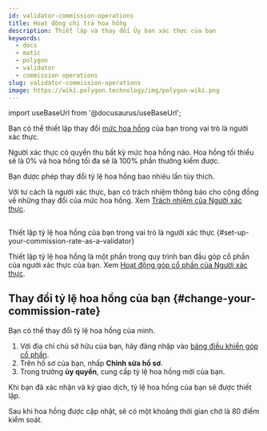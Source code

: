```yaml
---
id: validator-commission-operations
title: Hoạt động chi trả hoa hồng
description: Thiết lập và thay đổi Ủy ban xác thực của bạn
keywords:
  - docs
  - matic
  - polygon
  - validator
  - commission operations
slug: validator-commission-operations
image: https://wiki.polygon.technology/img/polygon-wiki.png
---
```

import useBaseUrl from '@docusaurus/useBaseUrl';

Bạn có thể thiết lập thay đổi [mức hoa hồng](/docs/maintain/glossary.md#commission) của bạn trong vai trò là người xác thực.

Người xác thực có quyền thu bất kỳ mức hoa hồng nào. Hoa hồng tối thiểu sẽ là 0% và hoa hồng tối đa sẽ là 100% phần thưởng kiếm được.

Bạn được phép thay đổi tỷ lệ hoa hồng bao nhiêu lần tùy thích.

Với tư cách là người xác thực, bạn có trách nhiệm thông báo cho cộng đồng về những thay đổi của mức hoa hồng. Xem [Trách nhiệm của Người xác thực](/docs/maintain/validator/responsibilities).

##
Thiết lập tỷ lệ hoa hồng của bạn trong vai trò là người xác thực {#set-up-your-commission-rate-as-a-validator}

Thiết lập tỷ lệ hoa hồng là một phần trong quy trình ban đầu góp cổ phần của người xác thực của bạn. Xem [Hoạt động góp cổ phần của Người xác thực](validator-staking-operations.md).

## Thay đổi tỷ lệ hoa hồng của bạn {#change-your-commission-rate}

Bạn có thể thay đổi tỷ lệ hoa hồng của mình.

1. Với địa chỉ chủ sở hữu của bạn, hãy đăng nhập vào [bảng điều khiển góp cổ phần](https://staking.polygon.technology/).
1. Trên hồ sơ của bạn, nhấp **Chỉnh sửa hồ sơ**.
1. Trong trường **ủy quyền**, cung cấp tỷ lệ hoa hồng mới của bạn.


Khi bạn đã xác nhận và ký giao dịch, tỷ lệ hoa hồng của bạn sẽ được thiết lập.

Sau khi hoa hồng được cập nhật, sẽ có một khoảng thời gian chờ là 80 điểm kiểm soát.
